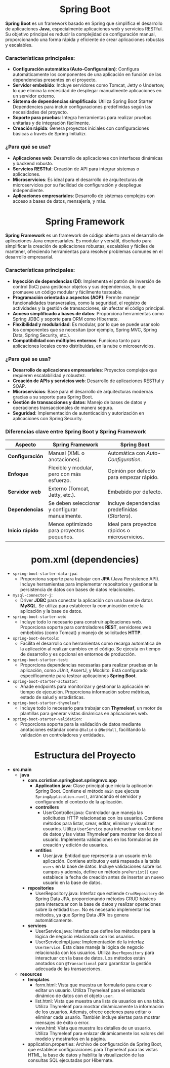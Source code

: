 <h1 align="center">Spring Boot</h1>
<p><b>Spring Boot</b> es un framework basado en Spring que simplifica el desarrollo de aplicaciones <b>Java</b>, especialmente aplicaciones web y servicios RESTful. Su objetivo principal es reducir la complejidad de configuración manual, proporcionando una forma rápida y eficiente de crear aplicaciones robustas y escalables.</p>

<h3>Características principales:</h3>

- <b>Configuración automática (Auto-Configuration)</b>: Configura automáticamente los componentes de una aplicación en función de las dependencias presentes en el proyecto.
- <b>Servidor embebido</b>: Incluye servidores como Tomcat, Jetty o Undertow, lo que elimina la necesidad de desplegar manualmente aplicaciones en un servidor externo.
- <b>Sistema de dependencias simplificado</b>: Utiliza Spring Boot Starter Dependencies para incluir configuraciones predefinidas según las necesidades del proyecto.
- <b>Soporte para pruebas</b>: Integra herramientas para realizar pruebas unitarias y de integración fácilmente.
- <b>Creación rápida</b>: Genera proyectos iniciales con configuraciones básicas a través de Spring Initializr.

<h3>¿Para qué se usa?</h3>

- <b>Aplicaciones web</b>: Desarrollo de aplicaciones con interfaces dinámicas y backend robusto.
- <b>Servicios RESTful</b>: Creación de API para integrar sistemas o aplicaciones.
- <b>Microservicios</b>: Es ideal para el desarrollo de arquitecturas de microservicios por su facilidad de configuración y despliegue independiente.
- <b>Aplicaciones empresariales</b>: Desarrollo de sistemas complejos con acceso a bases de datos, mensajería, y más.

<h1 align="center">Spring Framework</h1>
<p><b>Spring Framework</b> es un framework de código abierto para el desarrollo de aplicaciones Java empresariales. Es modular y versátil, diseñado para simplificar la creación de aplicaciones robustas, escalables y fáciles de mantener, ofreciendo herramientas para resolver problemas comunes en el desarrollo empresarial.</p>

<h3>Características principales:</h3>

- <b>Inyección de dependencias (DI)</b>: Implementa el patrón de inversión de control (IoC) para gestionar objetos y sus dependencias, lo que promueve un código modular y fácilmente testeable.
- <b>Programación orientada a aspectos (AOP)</b>: Permite manejar funcionalidades transversales, como la seguridad, el registro de actividades y la gestión de transacciones, sin afectar el código principal.
- <b>Acceso simplificado a bases de datos</b>: Proporciona herramientas como Spring JDBC y soporte para ORM como Hibernate.
- <b>Flexibilidad y modularidad</b>: Es modular, por lo que se puede usar solo los componentes que se necesitan (por ejemplo, Spring MVC, Spring Data, Spring Security, etc.).
- <b>Compatibilidad con múltiples entornos</b>: Funciona tanto para aplicaciones locales como distribuidas, en la nube o microservicios.

<h3>¿Para qué se usa?</h3>

- <b>Desarrollo de aplicaciones empresariales</b>: Proyectos complejos que requieren escalabilidad y robustez.
- <b>Creación de APIs y servicios web</b>: Desarrollo de aplicaciones RESTful y SOAP.
- <b>Microservicios</b>: Base para el desarrollo de arquitecturas modernas gracias a su soporte para Spring Boot.
- <b>Gestión de transacciones y datos</b>: Manejo de bases de datos y operaciones transaccionales de manera segura.
- <b>Seguridad</b>: Implementación de autenticación y autorización en aplicaciones con Spring Security.

<h3>Diferencias clave entre Spring Boot y Spring Framework</h3>

| **Aspecto**               | **Spring Framework**                           | **Spring Boot**                                    |
|---------------------------|-----------------------------------------------|--------------------------------------------------|
| **Configuración**         | Manual (XML o anotaciones).                   | Automática con *Auto-Configuration*.            |
| **Enfoque**               | Flexible y modular, pero con más esfuerzo.    | Opinión por defecto para empezar rápido.        |
| **Servidor web**          | Externo (Tomcat, Jetty, etc.).                | Embebido por defecto.                           |
| **Dependencias**          | Se deben seleccionar y configurar manualmente.| Incluye dependencias predefinidas (*Starters*). |
| **Inicio rápido**         | Menos optimizado para proyectos pequeños.     | Ideal para proyectos rápidos o microservicios.  |

<h1 align="center">pom.xml (dependencies)</h1>

- `spring-boot-starter-data-jpa`:
  - Proporciona soporte para trabajar con <b>JPA</b> (Java Persistence API). Incluye herramientas para implementar repositorios y gestionar la persistencia de datos con bases de datos relacionales.
- `mysql-connector-j`:
  - Driver <b>JDBC</b> para conectar la aplicación con una base de datos <b>MySQL</b>. Se utiliza para establecer la comunicación entre la aplicación y la base de datos.
- `spring-boot-starter-web`:
  - Incluye todo lo necesario para construir aplicaciones web. Proporciona soporte para controladores <b>REST</b>, servidores web embebidos (como Tomcat) y manejo de solicitudes <b>HTTP</b>.
- `spring-boot-devtools`:
  - Facilita el desarrollo con herramientas como recarga automática de la aplicación al realizar cambios en el código. Se ejecuta en tiempo de desarrollo y es opcional en entornos de producción.
- `spring-boot-starter-test`:
  - Proporciona dependencias necesarias para realizar pruebas en la aplicación, como JUnit, AssertJ, y Mockito. Está configurado específicamente para testear aplicaciones <b>Spring Boot</b>.
- `spring-boot-starter-actuator`:
  - Añade endpoints para monitorizar y gestionar la aplicación en tiempo de ejecución. Proporciona información sobre métricas, estado de salud y estadísticas.
- `spring-boot-starter-thymeleaf`:
  - Incluye todo lo necesario para trabajar con <b>Thymeleaf</b>, un motor de plantillas para generar vistas dinámicas en aplicaciones web.
- `spring-boot-starter-validation`:
  - Proporciona soporte para la validación de datos mediante anotaciones estándar como `@Valid` o `@NotNull`, facilitando la validación en controladores y entidades.

<h1 align="center">Estructura del Proyecto</h1>

- **src**.**main**
  - **java**
    - **com.ccristian.springboot.springmvc.app**
      - **Application.java**: Clase principal que inicia la aplicación Spring Boot. Contiene el método `main` que ejecuta `SpringApplication.run()`, arrancando el servidor y configurando el contexto de la aplicación.
      - **controllers**
        - UserController.java: Controlador que maneja las solicitudes HTTP relacionadas con los usuarios. Contiene métodos para listar, crear, editar, eliminar y visualizar usuarios. Utiliza `UserService` para interactuar con la base de datos y las vistas Thymeleaf para mostrar los datos al usuario. Implementa validaciones en los formularios de creación y edición de usuarios.
      - **entities**
        - User.java: Entidad que representa a un usuario en la aplicación. Contiene atributos y está mapeada a la tabla `users` en la base de datos. Incluye validaciones sobre los campos y además, define un método `prePersist()` que establece la fecha de creación antes de insertar un nuevo usuario en la base de datos.
     - **repositories**
       - UserRepository.java: Interfaz que extiende `CrudRepository` de Spring Data JPA, proporcionando métodos CRUD básicos para interactuar con la base de datos y realizar operaciones sobre la entidad `User`. No es necesario implementar los métodos, ya que Spring Data JPA los genera automáticamente.
     - **services**
       - UserService.java: Interfaz que define los métodos para la lógica de negocio relacionada con los usuarios.
       - UserServiceImpl.java: Implementación de la interfaz `UserService`. Esta clase maneja la lógica de negocio relacionada con los usuarios. Utiliza `UserRepository` para interactuar con la base de datos. Los métodos están anotados con `@Transactional` para garantizar la gestión adecuada de las transacciones.
  - **resources**
    - **templates**
      - form.html: Vista que muestra un formulario para crear o editar un usuario. Utiliza Thymeleaf para el enlazado dinámico de datos con el objeto `user`.
      - list.html: Vista que muestra una lista de usuarios en una tabla. Utiliza Thymeleaf para mostrar dinámicamente la información de los usuarios. Además, ofrece opciones para editar o eliminar cada usuario. También incluye alertas para mostrar mensajes de éxito o error.
      - view.html: Vista que muestra los detalles de un usuario. Utiliza Thymeleaf para enlazar dinámicamente los valores del modelo y mostrarlos en la página.
    - application.properties: Archivo de configuración de Spring Boot, que establece configuraciones para Thymeleaf para las vistas HTML, la base de datos y habilita la visualización de las consultas SQL ejecutadas por Hibernate.

